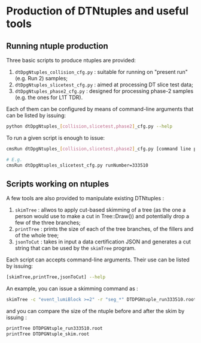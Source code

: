 # Production of DTNtuples and useful tools

## Running ntuple production

Three basic scripts to produce ntuples are provided:

1. `dtDpgNtuples_collision_cfg.py` : suitable for running on "present run" (e.g. Run 2) samples;
2. `dtDpgNtuples_slicetest_cfg.py` : aimed at processing DT slice test data;
3. `dtDpgNtuples_phase2_cfg.py` : designed for processing phase-2 samples (e.g. the ones for L1T TDR).

Each of them can be configured by means of command-line arguments that can be listed by issuing:

```bash
python dtDpgNtuples_[collision,slicetest,phase2]_cfg.py --help
```

To run a given script is enough to issue:
```bash
cmsRun dtDpgNtuples_[collision,slicetest,phase2]_cfg.py [command line parameters]

# E.g.
cmsRun dtDpgNtuples_slicetest_cfg.py runNumber=333510
```

## Scripts working on ntuples

A few tools are also provided to manipulate existing DTNtuples :

1. `skimTree` : allwos to apply cut-based skimming of a tree (as the one a person would use to make a cut in Tree::Draw()) and potentially drop a few of the three branches;
2. `printTree` : prints the size of each of the tree branches, of the fillers and of the whole tree;
3. `jsonToCut` : takes in input a data certification JSON and generates a cut string that can be used by the `skimTree` program.

Each script can accepts command-line arguments. Their use can be listed by issuing:

```bash
[skimTree,printTree,jsonToCut] --help
```

An example, you can issue a skimming command as :

```bash
skimTree -c "event_lumiBlock >=2" -r "seg_*" DTDPGNtuple_run333510.root DTDPGNtuple_skim.root
```

and you can compare the size of the ntuple before and after the skim by issuing :

```bash
printTree DTDPGNtuple_run333510.root
printTree DTDPGNtuple_skim.root
```
